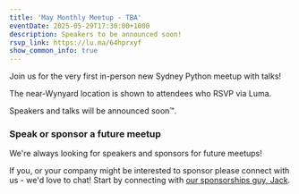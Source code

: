 ```yaml
---
title: 'May Monthly Meetup - TBA'
eventDate: 2025-05-29T17:30:00+1000
description: Speakers to be announced soon!
rsvp_link: https://lu.ma/64hprxyf
show_common_info: true
---
```


Join us for the very first in-person new Sydney Python meetup with talks!

The near-Wynyard location is shown to attendees who RSVP via Luma.

Speakers and talks will be announced soon™.


### Speak or sponsor a future meetup
​We're always looking for speakers and sponsors for future meetups!

If you, or your company might be interested to sponsor please connect with us - we'd love to chat! Start by connecting with [our sponsorships guy, Jack](https://www.linkedin.com/in/gdayitsjack/).


